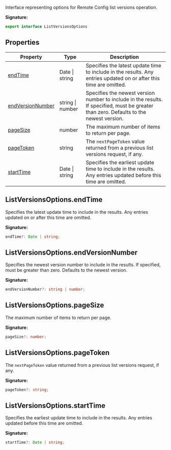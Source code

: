 Interface representing options for Remote Config list versions operation.

<b>Signature:</b>

```typescript
export interface ListVersionsOptions 
```

## Properties

|  Property | Type | Description |
|  --- | --- | --- |
|  [endTime](./firebase-admin.remote-config.listversionsoptions.md#listversionsoptionsendtime) | Date \| string | Specifies the latest update time to include in the results. Any entries updated on or after this time are omitted. |
|  [endVersionNumber](./firebase-admin.remote-config.listversionsoptions.md#listversionsoptionsendversionnumber) | string \| number | Specifies the newest version number to include in the results. If specified, must be greater than zero. Defaults to the newest version. |
|  [pageSize](./firebase-admin.remote-config.listversionsoptions.md#listversionsoptionspagesize) | number | The maximum number of items to return per page. |
|  [pageToken](./firebase-admin.remote-config.listversionsoptions.md#listversionsoptionspagetoken) | string | The <code>nextPageToken</code> value returned from a previous list versions request, if any. |
|  [startTime](./firebase-admin.remote-config.listversionsoptions.md#listversionsoptionsstarttime) | Date \| string | Specifies the earliest update time to include in the results. Any entries updated before this time are omitted. |

## ListVersionsOptions.endTime

Specifies the latest update time to include in the results. Any entries updated on or after this time are omitted.

<b>Signature:</b>

```typescript
endTime?: Date | string;
```

## ListVersionsOptions.endVersionNumber

Specifies the newest version number to include in the results. If specified, must be greater than zero. Defaults to the newest version.

<b>Signature:</b>

```typescript
endVersionNumber?: string | number;
```

## ListVersionsOptions.pageSize

The maximum number of items to return per page.

<b>Signature:</b>

```typescript
pageSize?: number;
```

## ListVersionsOptions.pageToken

The `nextPageToken` value returned from a previous list versions request, if any.

<b>Signature:</b>

```typescript
pageToken?: string;
```

## ListVersionsOptions.startTime

Specifies the earliest update time to include in the results. Any entries updated before this time are omitted.

<b>Signature:</b>

```typescript
startTime?: Date | string;
```
